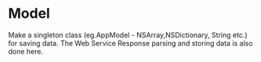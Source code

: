 #  Model

Make a singleton class (eg.AppModel - NSArray,NSDictionary, String etc.) for saving data. The Web Service Response parsing and storing data is also done here.

